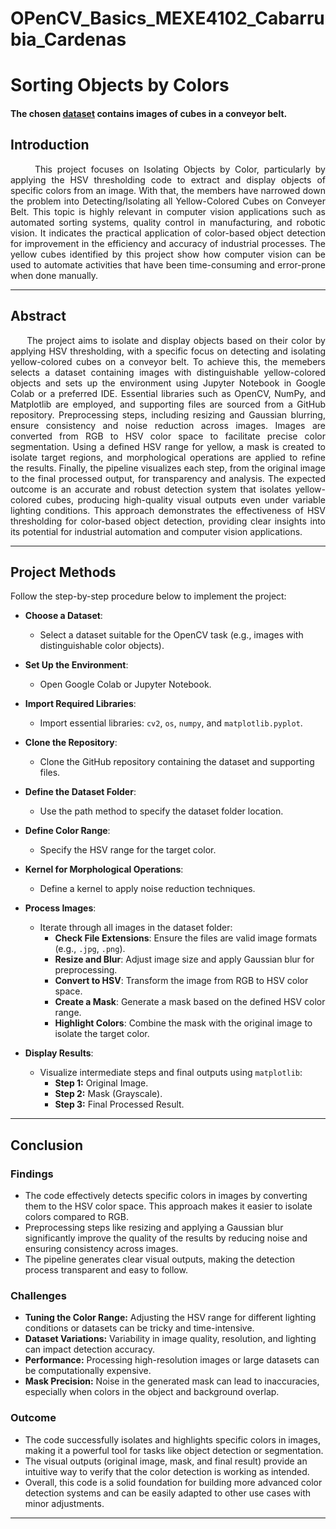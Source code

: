 # OPenCV_Basics_MEXE4102_Cabarrubia_Cardenas

# Sorting Objects by Colors
#### The chosen [dataset](https://github.com/DaemianMC/OPenCV_Basics_MEXE4102_Cabarrubia_Cardenas/tree/main/Dataset) contains images of cubes in a conveyor belt.

## Introduction
<p align="justify">
&nbsp;&nbsp;&nbsp;&nbsp;&nbsp;This project focuses on Isolating Objects by Color, particularly by applying the HSV thresholding code to extract and display objects of specific colors from an image. With that, the members have narrowed down the problem into Detecting/Isolating all Yellow-Colored Cubes on Conveyer Belt. This topic is highly relevant in computer vision applications such as automated sorting systems, quality control in manufacturing, and robotic vision. It indicates the practical application of color-based object detection for improvement in the efficiency and accuracy of industrial processes. The yellow cubes identified by this project show how computer vision can be used to automate activities that have been time-consuming and error-prone when done manually.
</p>

---

## Abstract
<p align="justify">
&nbsp;&nbsp;&nbsp;&nbsp;&nbsp;The project aims to isolate and display objects based on their color by applying HSV thresholding, with a specific focus on detecting and isolating yellow-colored cubes on a conveyor belt. To achieve this, the memebers selects a dataset containing images with distinguishable yellow-colored objects and sets up the environment using Jupyter Notebook in Google Colab or a preferred IDE. Essential libraries such as OpenCV, NumPy, and Matplotlib are employed, and supporting files are sourced from a GitHub repository. Preprocessing steps, including resizing and Gaussian blurring, ensure consistency and noise reduction across images. Images are converted from RGB to HSV color space to facilitate precise color segmentation. Using a defined HSV range for yellow, a mask is created to isolate target regions, and morphological operations are applied to refine the results. Finally, the pipeline visualizes each step, from the original image to the final processed output, for transparency and analysis. The expected outcome is an accurate and robust detection system that isolates yellow-colored cubes, producing high-quality visual outputs even under variable lighting conditions. This approach demonstrates the effectiveness of HSV thresholding for color-based object detection, providing clear insights into its potential for industrial automation and computer vision applications.
</p>

---

## Project Methods
Follow the step-by-step procedure below to implement the project:

- **Choose a Dataset**:
   - Select a dataset suitable for the OpenCV task (e.g., images with distinguishable color objects).

- **Set Up the Environment**:
   - Open Google Colab or Jupyter Notebook.

- **Import Required Libraries**:
   - Import essential libraries: `cv2`, `os`, `numpy`, and `matplotlib.pyplot`.

- **Clone the Repository**:
   - Clone the GitHub repository containing the dataset and supporting files.

- **Define the Dataset Folder**:
   - Use the path method to specify the dataset folder location.

- **Define Color Range**:
   - Specify the HSV range for the target color.

- **Kernel for Morphological Operations**:
   - Define a kernel to apply noise reduction techniques.

- **Process Images**:
   - Iterate through all images in the dataset folder:
     - **Check File Extensions**: Ensure the files are valid image formats (e.g., `.jpg`, `.png`).
     - **Resize and Blur**: Adjust image size and apply Gaussian blur for preprocessing.
     - **Convert to HSV**: Transform the image from RGB to HSV color space.
     - **Create a Mask**: Generate a mask based on the defined HSV color range.
     - **Highlight Colors**: Combine the mask with the original image to isolate the target color.

- **Display Results**:
   - Visualize intermediate steps and final outputs using `matplotlib`:
     - **Step 1:** Original Image.
     - **Step 2:** Mask (Grayscale).
     - **Step 3:** Final Processed Result.

---

## Conclusion

### Findings
- The code effectively detects specific colors in images by converting them to the HSV color space. This approach makes it easier to isolate colors compared to RGB.
- Preprocessing steps like resizing and applying a Gaussian blur significantly improve the quality of the results by reducing noise and ensuring consistency across images.
- The pipeline generates clear visual outputs, making the detection process transparent and easy to follow.

### Challenges
- **Tuning the Color Range:** Adjusting the HSV range for different lighting conditions or datasets can be tricky and time-intensive.
- **Dataset Variations:** Variability in image quality, resolution, and lighting can impact detection accuracy.
- **Performance:** Processing high-resolution images or large datasets can be computationally expensive.
- **Mask Precision:** Noise in the generated mask can lead to inaccuracies, especially when colors in the object and background overlap.

### Outcome
- The code successfully isolates and highlights specific colors in images, making it a powerful tool for tasks like object detection or segmentation.
- The visual outputs (original image, mask, and final result) provide an intuitive way to verify that the color detection is working as intended.
- Overall, this code is a solid foundation for building more advanced color detection systems and can be easily adapted to other use cases with minor adjustments.

---
